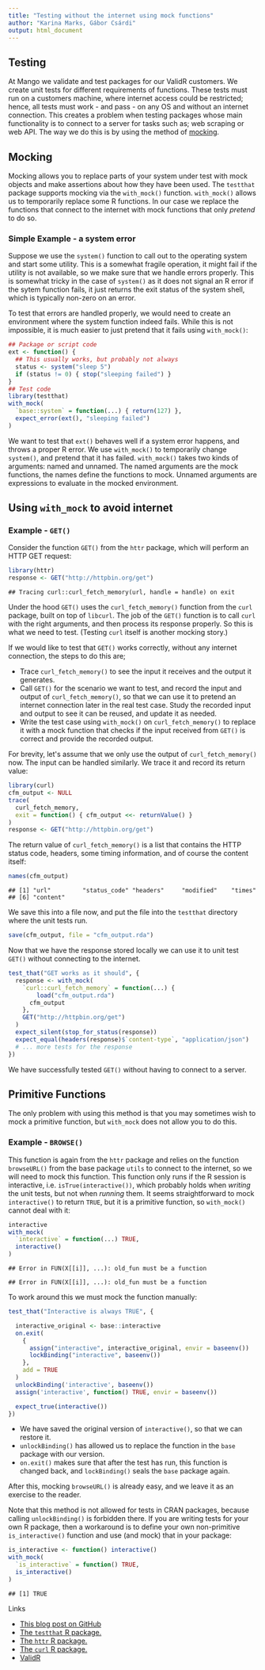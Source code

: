 ```yaml
---
title: "Testing without the internet using mock functions"
author: "Karina Marks, Gábor Csárdi"
output: html_document
---
```


## Testing

At Mango we validate and test packages for our ValidR customers.
We create unit tests for different requirements
of functions. These tests must run on a customers machine, where internet
access could be restricted; hence, all tests 
must work - and pass - on any OS and without an internet connection. This
creates a problem when testing packages whose main functionality is to
connect to a server for tasks such as; web scraping or web API. The way we
do this is by using the method of
[mocking](https://en.wikipedia.org/wiki/Mock_object).


## Mocking

Mocking allows you to replace parts of your system under test with mock
objects and make assertions about how they have been used. The `testthat`
package supports mocking via the `with_mock()` function. `with_mock()` allows us to
temporarily replace some R functions. In our case we replace the functions
that connect to the internet with mock functions that only *pretend* to do
so.

### Simple Example - a system error

Suppose we use the `system()` function to call out to the operating
system and start some utility. This is a somewhat fragile operation, it
might fail if the utility is not available, so we make sure that we 
handle errors properly. This is somewhat tricky in the case of `system()` as 
it does not signal an R error if the sytem function fails, it just 
returns the exit status of the system shell, which is typically
non-zero on an error.

To test that errors are handled properly, we would need to create an
environment where the system function indeed fails. While this is not
impossible, it is much easier to just pretend that it fails using
`with_mock()`:


```r
## Package or script code
ext <- function() {
  ## This usually works, but probably not always
  status <- system("sleep 5")
  if (status != 0) { stop("sleeping failed") }
}
## Test code
library(testthat)
with_mock(
  `base::system` = function(...) { return(127) },
  expect_error(ext(), "sleeping failed")
)
```

We want to test that `ext()` behaves well if a system error happens,
and throws a proper R error. We use `with_mock()` to temporarily change
`system()`, and pretend that it has failed. `with_mock()` takes two kinds
of arguments: named and unnamed. The named arguments are the mock functions,
the names define the functions to mock. Unnamed arguments are expressions
to evaluate in the mocked environment.

## Using `with_mock` to avoid internet

### Example - `GET()`

Consider the function `GET()` from the `httr` package,
which will perform an HTTP GET request:


```r
library(httr)
response <- GET("http://httpbin.org/get")
```

```
## Tracing curl::curl_fetch_memory(url, handle = handle) on exit
```

Under the hood `GET()` uses the `curl_fetch_memory()` function from the
`curl` package, built on top of `libcurl`. The job of the `GET()` function is
to call `curl` with the right arguments, and then process its response
properly. So this is what we need to test. (Testing `curl` itself is
another mocking story.)

If we would like to test that `GET()` works correctly, without any internet
connection, the steps to do this are;

* Trace `curl_fetch_memory()` to see the input it receives and the
  output it generates.
* Call `GET()` for the scenario we want to test, and record the input
  and output of `curl_fetch_memory()`, so that we can use it to pretend an
  internet connection later in the real test case. Study the recorded
  input and output to see it can be reused, and update it as needed.
* Write the test case using `with_mock()` on `curl_fetch_memory()` to
  replace it with a mock function that checks if the input received from
  `GET()` is correct and provide the recorded output.

For brevity, let's assume that we only use the output of
`curl_fetch_memory()` now. The input can be handled similarly.
We trace it and record its return value:


```r
library(curl)
cfm_output <- NULL
trace(
  curl_fetch_memory,
  exit = function() { cfm_output <<- returnValue() }
)
response <- GET("http://httpbin.org/get")
```

The return value of `curl_fetch_memory()` is a list that contains the HTTP
status code, headers, some timing information, and of course the content
itself:


```r
names(cfm_output)
```

```
## [1] "url"         "status_code" "headers"     "modified"    "times"      
## [6] "content"
```

We save this into a file now, and put the file into the `testthat`
directory where the unit tests run.


```r
save(cfm_output, file = "cfm_output.rda")
```

Now that we have the response stored locally we can use it to unit test
`GET()` without connecting to the internet.


```r
test_that("GET works as it should", {
  response <- with_mock(
    `curl::curl_fetch_memory` = function(...) {
	    load("cfm_output.rda")
      cfm_output
    },
    GET("http://httpbin.org/get")
  )
  expect_silent(stop_for_status(response))
  expect_equal(headers(response)$`content-type`, "application/json")
  # ... more tests for the response
})
```

We have successfully tested `GET()` without having to connect to a server.

## Primitive Functions

The only problem with using this method is that you may sometimes wish to
mock a primitive function, but `with_mock` does not allow you to do this.

### Example - `BROWSE()`

This function is again from the `httr` package and relies on the function
`browseURL()` from the base package `utils` to connect to the internet, so we
will need to mock this function. This function only runs if the R session
is interactive, i.e. `isTrue(interactive())`, which probably holds when
*writing* the unit tests, but not when *running* them. 
It seems straightforward to mock `interactive()` to return `TRUE`, but it
is a primitive function, so `with_mock()` cannot deal with it:

```r
interactive
with_mock(
  `interactive` = function(...) TRUE,
  interactive()
)
```

```
## Error in FUN(X[[i]], ...): old_fun must be a function
```

```
## Error in FUN(X[[i]], ...): old_fun must be a function
```

To work around this we must mock the function manually:


```r
test_that("Interactive is always TRUE", {

  interactive_original <- base::interactive
  on.exit(
    {
      assign("interactive", interactive_original, envir = baseenv())
      lockBinding("interactive", baseenv())
    },
    add = TRUE
  )
  unlockBinding('interactive', baseenv())
  assign('interactive', function() TRUE, envir = baseenv())

  expect_true(interactive())
})
```

* We have saved the original version of `interactive()`, so that we can restore it.
* `unlockBinding()` has allowed us to replace the function in the `base`
  package with our version.
* `on.exit()` makes sure that after the test has run, this function is
  changed back, and  `lockBinding()` seals the `base` package again.

After this, mocking `browseURL()` is already easy, and we leave it
as an exercise to the reader.

Note that this method is not allowed for tests in CRAN packages,
because calling `unlockBinding()` is forbidden there. If you are
writing tests for your own R package, then a workaround is to define
your own non-primitive `is_interactive()` function and use (and mock) 
that in your package:


```r
is_interactive <- function() interactive()
with_mock(
  `is_interactive` = function() TRUE,
  is_interactive()
)
```

```
## [1] TRUE
```

Links

* [This blog post on GitHub](https://github.com/MangoTheCat/blog-with-mock)
* [The `testthat` R package.](https://github.com/hadley/testthat#readme)
* [The `httr` R package.](https://github.com/hadley/httr#readme)
* [The `curl` R package.](https://github.com/jeroenooms/curl#readme)
* [ValidR](http://www.mango-solutions.com/wp/products-services/products/validr/)
